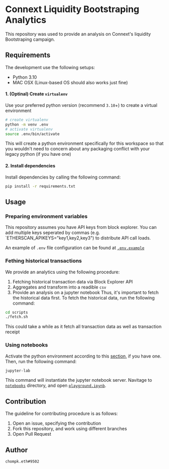 # Connext Liquidity Bootstraping Analytics
This repository was used to provide an analysis on Connext's liquidity Bootstraping campaign.

## Requirements
The development use the following setups:
- Python 3.10
- MAC OSX (Linux-based OS should also works just fine)

#### 1. (Optinal) Create `virtualenv`
Use your preferred python version (recommend `3.10`+) to create a virtual environment
```bash
# create virtualenv
python -m venv .env
# activate virtualenv
source .env/bin/activate
```
This will create a python environment specifically for this workspace so that you wouldn't need to concern about any packaging conflict with your legacy python (if you have one)

#### 2. Install dependencies
Install dependencies by calling the following command:
```bash
pip install -r requirements.txt
```

## Usage

### Preparing environment variables
This repository assumes you have API keys from block explorer. You can add multiple keys seperated by commas (e.g. `ETHERSCAN_APIKEYS="key1,key2,key3") to distribute API call loads.

An example of `.env` file configuration can be found at [`.env.example`](./.env.example)


### Fething historical transactions
We provide an analytics using the following procedure:
1. Fetching historical transaction data via Block Explorer API
2. Aggregates and transform into a readible `csv`
3. Provide an analysis on a jupyter notebook
Thus, it's important to fetch the historical data first. To fetch the historical data, run the following command:
```bash
cd scripts
./fetch.sh
```
This could take a while as it fetch all transaction data as well as transaction receipt

### Using notebooks
Activate the python environment according to this [section](#1-optinal-create-virtualenv), if you have one. Then, run the following command:
```bash
jupyter-lab
```
This command will instantiate the jupyter notebook server. Navitage to [`notebooks`](./notebooks/) directory, and open [`playground.ipynb`](./notebooks/playground.ipynb).

## Contribution
The guideline for contributing procedure is as follows:
1. Open an issue, specifying the contribution
2. Fork this repository, and work using different branches
3. Open Pull Request


## Author
`chompk.eth#9502`
